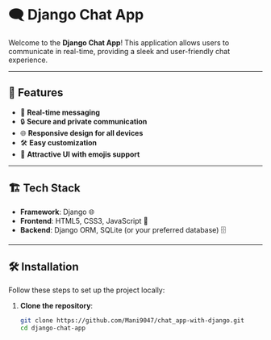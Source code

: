 # 🗨️ Django Chat App  

Welcome to the **Django Chat App**! This application allows users to communicate in real-time, providing a sleek and user-friendly chat experience.  

---

## 🚀 Features  

- 📨 **Real-time messaging**  
- 🔒 **Secure and private communication**  
- 🌐 **Responsive design for all devices**  
- 🛠️ **Easy customization**  
- 🎨 **Attractive UI with emojis support**  

---

## 🏗️ Tech Stack  

- **Framework**: Django 🌐  
- **Frontend**: HTML5, CSS3, JavaScript 🎨  
- **Backend**: Django ORM, SQLite (or your preferred database) 🗄️  

---

## 🛠️ Installation  

Follow these steps to set up the project locally:  

1. **Clone the repository**:  
   ```bash  
   git clone https://github.com/Mani9047/chat_app-with-django.git
   cd django-chat-app  
